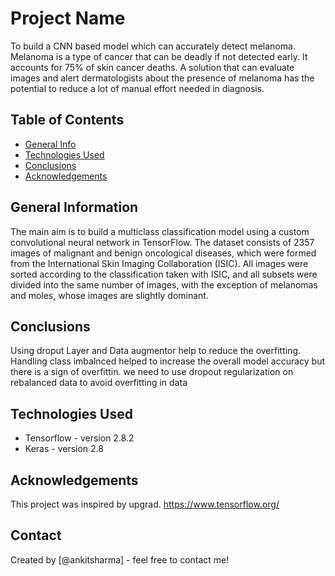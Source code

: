 # Project Name
To build a CNN based model which can accurately detect melanoma. Melanoma is a type of cancer that can be deadly if not detected early. It accounts for 75% of skin cancer deaths. A solution that can evaluate images and alert dermatologists about the presence of melanoma has the potential to reduce a lot of manual effort needed in diagnosis.


## Table of Contents
* [General Info](#general-information)
* [Technologies Used](#technologies-used)
* [Conclusions](#conclusions)
* [Acknowledgements](#acknowledgements)

<!-- You can include any other section that is pertinent to your problem -->

## General Information
The main aim is to build a multiclass classification model using a custom convolutional neural network in TensorFlow.
The dataset consists of 2357 images of malignant and benign oncological diseases, which were formed from the International Skin Imaging Collaboration (ISIC). All images were sorted according to the classification taken with ISIC, and all subsets were divided into the same number of images, with the exception of melanomas and moles, whose images are slightly dominant.

<!-- You don't have to answer all the questions - just the ones relevant to your project. -->

## Conclusions
Using droput Layer and Data augmentor help to reduce the overfitting.
Handling class imbalnced helped to increase the overall model accuracy but there is a sign of overfittin.
we need to use dropout regularization on rebalanced data to avoid overfitting in data

<!-- You don't have to answer all the questions - just the ones relevant to your project. -->


## Technologies Used
- Tensorflow - version 2.8.2
- Keras - version 2.8

<!-- As the libraries versions keep on changing, it is recommended to mention the version of library used in this project -->

## Acknowledgements
This project was inspired by upgrad.
https://www.tensorflow.org/


## Contact
Created by [@ankitsharma] - feel free to contact me!


<!-- Optional -->
<!-- ## License -->
<!-- This project is open source and available under the [... License](). -->

<!-- You don't have to include all sections - just the one's relevant to your project -->